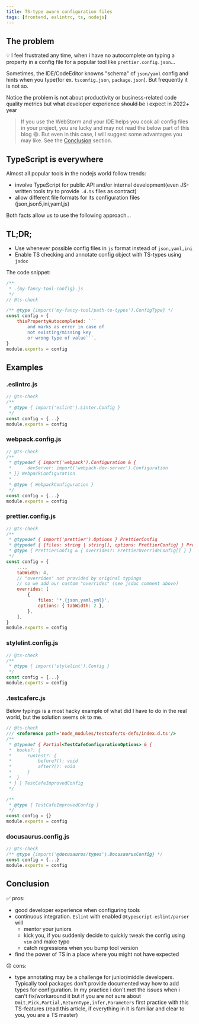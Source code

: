 ```yaml
---
title: TS-type aware configuration files
tags: [frontend, eslintrc, ts, nodejs]
---
```


## The problem

:bulb: I feel frustrated any time, when i have no autocomplete on typing a property in a config file for a popular tool
like `prettier.config.json`...

<!--truncate-->

Sometimes, the IDE/CodeEditor knowns "schema" of `json/yaml` config and hints when you type(for ex. `tsconfig.json`, `package.json`).
But frequently it is not so.

Notice the problem is not about productivity or business-related code quality metrics
but what developer experience ~~should be~~ i expect in 2022+ year

> If you use the WebStorm and your IDE helps you cook all config files in your project,
> you are lucky and may not read the below part of this blog :smile:.
> But even in this case, I will suggest some advantages you may like. See the [Conclusion](#conclusion) section.

## TypeScript is everywhere

Almost all popular tools in the nodejs world follow trends:

-   involve TypeScript for public API and/or internal development(even JS-written tools try to provide `.d.ts` files as contract)
-   allow different file formats for its configuration files (json,json5,ini,yaml,js)

Both facts allow us to use the following approach...

## TL;DR;

-   Use whenever possible config files in `js` format instead of `json,yaml,ini`
-   Enable TS checking and annotate config object with TS-types using `jsdoc`

The code snippet:

````js
/**
 * .{my-fancy-tool-config}.js
 */
// @ts-check

/** @type {import('my-fancy-tool/path-to-types').ConfigType} */
const config = {
    thisPropertyAutocompleted: ```
        and marks as error in case of
        not existing/missing key
        or wrong type of value```,
}
module.exports = config
````

## Examples

### .eslintrc.js

```js
// @ts-check
/**
 * @type { import('eslint').Linter.Config }
 */
const config = {...}
module.exports = config
```

### webpack.config.js

```js
// @ts-check
/**
 * @typedef { import('webpack').Configuration & {
 *      devServer: import('webpack-dev-server').Configuration
 * }} WebpackConfiguration
 *
 * @type { WebpackConfiguration }
 */
const config = {...}
module.exports = config
```

### prettier.config.js

```js
// @ts-check
/**
 * @typedef { import('prettier').Options } PrettierConfig
 * @typedef { {files: string | string[], options: PrettierConfig} } PrettierOverrideConfig
 * @type { PrettierConfig & { overrides?: PrettierOverrideConfig[] } }
 */
const config = {
    ...,
    tabWidth: 4,
    // "overrides" not provided by original typings
    // so we add our custom "overrides" (see jsdoc comment above)
    overrides: [
        {
            files: '*.{json,yaml,yml}',
            options: { tabWidth: 2 },
        },
    ],
}
module.exports = config
```

### stylelint.config.js

```js
// @ts-check
/**
 * @type { import('stylelint').Config }
 */
const config = {...}
module.exports = config
```

### .testcaferc.js

Below typings is a most hacky example of what did I have to do in the real world, but the solution seems ok to me.

```js
// @ts-check
/// <reference path='node_modules/testcafe/ts-defs/index.d.ts'/>
/**
 * @typedef { Partial<TestCafeConfigurationOptions> & {
 *  hooks?: {
 *      runTest?: {
 *          before?(): void
 *          after?(): void
 *      }
 *  }
 * } } TestCafeImprovedConfig
 */

/**
 * @type { TestCafeImprovedConfig }
 */
const config = {}
module.exports = config
```

### docusaurus.config.js

```js
// @ts-check
/** @type {import('@docusaurus/types').DocusaurusConfig} */
const config = {...}
module.exports = config
```

## Conclusion

:white_check_mark: pros:

-   good developer experience when configuring tools
-   continuous integration. `Eslint` with enabled `@typescript-eslint/parser` will
    -   mentor your juniors
    -   kick you, if you suddenly decide to quickly tweak the config using `vim` and make typo
    -   catch regressions when you bump tool version
-   find the power of TS in a place where you might not have expected

:disappointed: cons:

-   type annotating may be a challenge for junior/middle developers.
    Typically tool packages don't provide documented way how to add types for configuration.
    In my practice i don't met the issues when i can't fix/workaround it but
    if you are not sure about `Omit,Pick,Partial,ReturnType,infer,Parameters` first practice with this TS-features
    (read this article, if everything in it is familiar and clear to you, you are a TS master)
